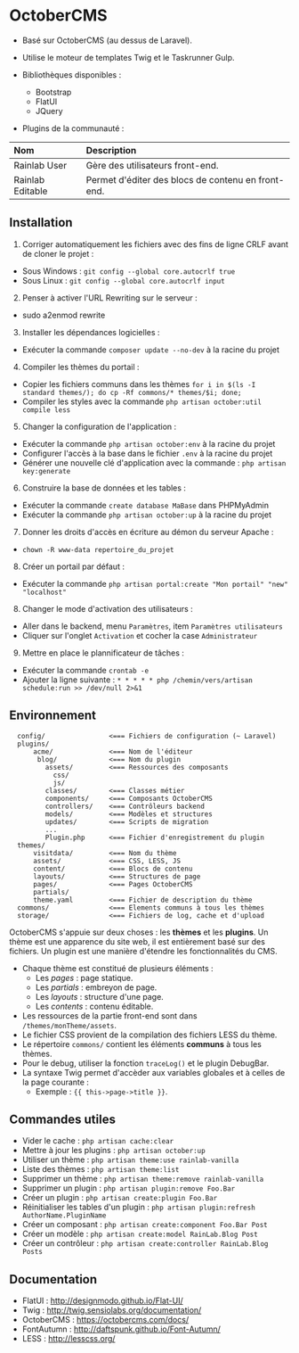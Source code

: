 # OctoberCMS



* Basé sur OctoberCMS (au dessus de Laravel).
* Utilise le moteur de templates Twig et le Taskrunner Gulp.
* Bibliothèques disponibles :
  * Bootstrap
  * FlatUI
  * JQuery
  
* Plugins de la communauté :

| Nom | Description |
|:----|:------------|
| Rainlab User | Gère des utilisateurs front-end. |
| Rainlab Editable | Permet d'éditer des blocs de contenu en front-end. |

## Installation

1. Corriger automatiquement les fichiers avec des fins de ligne CRLF avant de cloner le projet :
  * Sous Windows : `git config --global core.autocrlf true`
  * Sous Linux : `git config --global core.autocrlf input`
2. Penser à activer l'URL Rewriting sur le serveur :
  *  sudo a2enmod rewrite
3. Installer les dépendances logicielles :
  * Exécuter la commande `composer update --no-dev` à la racine du projet
4. Compiler les thèmes du portail :
  * Copier les fichiers communs dans les thèmes `for i in $(ls -I standard themes/); do cp -Rf commons/* themes/$i; done;`
  * Compiler les styles avec la commande `php artisan october:util compile less`
5. Changer la configuration de l'application :
  * Exécuter la commande `php artisan october:env` à la racine du projet
  * Configurer l'accès à la base dans le fichier `.env` à la racine du projet
  * Générer une nouvelle clé d'application avec la commande : `php artisan key:generate`
6. Construire la base de données et les tables :
  * Exécuter la commande `create database MaBase` dans PHPMyAdmin
  * Exécuter la commande `php artisan october:up` à la racine du projet
7. Donner les droits d'accès en écriture au démon du serveur Apache :
  * `chown -R www-data repertoire_du_projet`
8. Créer un portail par défaut :
  * Exécuter la commande `php artisan portal:create "Mon portail" "new" "localhost"`
8. Changer le mode d'activation des utilisateurs :
  * Aller dans le backend, menu `Paramètres`, item `Paramètres utilisateurs`
  * Cliquer sur l'onglet `Activation` et cocher la case `Administrateur`
9. Mettre en place le plannificateur de tâches :
  * Exécuter la commande `crontab -e`
  * Ajouter la ligne suivante : `* * * * * php /chemin/vers/artisan schedule:run >> /dev/null 2>&1`

## Environnement

```
  config/                <=== Fichiers de configuration (~ Laravel)
  plugins/
      acme/              <=== Nom de l'éditeur
       blog/             <=== Nom du plugin
         assets/         <=== Ressources des composants
           css/
           js/
         classes/        <=== Classes métier
         components/     <=== Composants OctoberCMS
         controllers/    <=== Contrôleurs backend
         models/         <=== Modèles et structures
         updates/        <=== Scripts de migration
         ...
         Plugin.php      <=== Fichier d'enregistrement du plugin
  themes/
      visitdata/         <=== Nom du thème
      assets/            <=== CSS, LESS, JS
      content/           <=== Blocs de contenu
      layouts/           <=== Structures de page
      pages/             <=== Pages OctoberCMS
      partials/
      theme.yaml         <=== Fichier de description du thème
  commons/               <=== Elements communs à tous les thèmes
  storage/               <=== Fichiers de log, cache et d'upload
```
OctoberCMS s'appuie sur deux choses : les **thèmes** et les **plugins**.
Un thème est une apparence du site web, il est entièrement basé sur des fichiers.
Un plugin est une manière d'étendre les fonctionnalités du CMS.

* Chaque thème est constitué de plusieurs éléments :
  * Les *pages* : page statique.
  * Les *partials* : embreyon de page.
  * Les *layouts* : structure d'une page.
  * Les *contents* : contenu éditable.
* Les ressources de la partie front-end sont dans `/themes/monTheme/assets`.
* Le fichier CSS provient de la compilation des fichiers LESS du thème.
* Le répertoire `commons/` contient les éléments **communs** à tous les thèmes.
* Pour le debug, utiliser la fonction `traceLog()` et le plugin DebugBar.
* La syntaxe Twig permet d'accèder aux variables globales et à celles de la page courante :
  * Exemple : `{{ this->page->title }}`.

## Commandes utiles
* Vider le cache : `php artisan cache:clear`
* Mettre à jour les plugins : `php artisan october:up`
* Utiliser un thème : `php artisan theme:use rainlab-vanilla`
* Liste des thèmes : `php artisan theme:list`
* Supprimer un thème : `php artisan theme:remove rainlab-vanilla`
* Supprimer un plugin : `php artisan plugin:remove Foo.Bar`
* Créer un plugin : `php artisan create:plugin Foo.Bar`
* Réinitialiser les tables d'un plugin : `php artisan plugin:refresh AuthorName.PluginName`
* Créer un composant : `php artisan create:component Foo.Bar Post`
* Créer un modèle : `php artisan create:model RainLab.Blog Post`
* Créer un contrôleur : `php artisan create:controller RainLab.Blog Posts`

## Documentation

* FlatUI : <http://designmodo.github.io/Flat-UI/>
* Twig : <http://twig.sensiolabs.org/documentation/>
* OctoberCMS : <https://octobercms.com/docs/>
* FontAutumn : <http://daftspunk.github.io/Font-Autumn/>
* LESS : <http://lesscss.org/>
